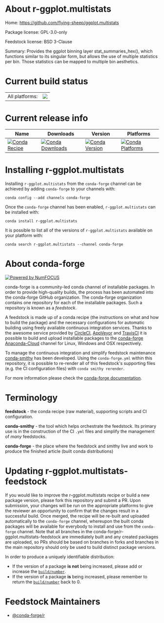 About r-ggplot.multistats
=========================

Home: https://github.com/flying-sheep/ggplot.multistats

Package license: GPL-3.0-only

Feedstock license: BSD 3-Clause

Summary: Provides the ggplot binning layer stat_summaries_hex(), which functions similar to its singular form, but allows the use of multiple statistics per bin. Those statistics can be mapped to multiple bin aesthetics.



Current build status
====================


<table><tr><td>All platforms:</td>
    <td>
      <a href="https://dev.azure.com/conda-forge/feedstock-builds/_build/latest?definitionId=9700&branchName=master">
        <img src="https://dev.azure.com/conda-forge/feedstock-builds/_apis/build/status/r-ggplot.multistats-feedstock?branchName=master">
      </a>
    </td>
  </tr>
</table>

Current release info
====================

| Name | Downloads | Version | Platforms |
| --- | --- | --- | --- |
| [![Conda Recipe](https://img.shields.io/badge/recipe-r--ggplot.multistats-green.svg)](https://anaconda.org/conda-forge/r-ggplot.multistats) | [![Conda Downloads](https://img.shields.io/conda/dn/conda-forge/r-ggplot.multistats.svg)](https://anaconda.org/conda-forge/r-ggplot.multistats) | [![Conda Version](https://img.shields.io/conda/vn/conda-forge/r-ggplot.multistats.svg)](https://anaconda.org/conda-forge/r-ggplot.multistats) | [![Conda Platforms](https://img.shields.io/conda/pn/conda-forge/r-ggplot.multistats.svg)](https://anaconda.org/conda-forge/r-ggplot.multistats) |

Installing r-ggplot.multistats
==============================

Installing `r-ggplot.multistats` from the `conda-forge` channel can be achieved by adding `conda-forge` to your channels with:

```
conda config --add channels conda-forge
```

Once the `conda-forge` channel has been enabled, `r-ggplot.multistats` can be installed with:

```
conda install r-ggplot.multistats
```

It is possible to list all of the versions of `r-ggplot.multistats` available on your platform with:

```
conda search r-ggplot.multistats --channel conda-forge
```


About conda-forge
=================

[![Powered by NumFOCUS](https://img.shields.io/badge/powered%20by-NumFOCUS-orange.svg?style=flat&colorA=E1523D&colorB=007D8A)](http://numfocus.org)

conda-forge is a community-led conda channel of installable packages.
In order to provide high-quality builds, the process has been automated into the
conda-forge GitHub organization. The conda-forge organization contains one repository
for each of the installable packages. Such a repository is known as a *feedstock*.

A feedstock is made up of a conda recipe (the instructions on what and how to build
the package) and the necessary configurations for automatic building using freely
available continuous integration services. Thanks to the awesome service provided by
[CircleCI](https://circleci.com/), [AppVeyor](https://www.appveyor.com/)
and [TravisCI](https://travis-ci.com/) it is possible to build and upload installable
packages to the [conda-forge](https://anaconda.org/conda-forge)
[Anaconda-Cloud](https://anaconda.org/) channel for Linux, Windows and OSX respectively.

To manage the continuous integration and simplify feedstock maintenance
[conda-smithy](https://github.com/conda-forge/conda-smithy) has been developed.
Using the ``conda-forge.yml`` within this repository, it is possible to re-render all of
this feedstock's supporting files (e.g. the CI configuration files) with ``conda smithy rerender``.

For more information please check the [conda-forge documentation](https://conda-forge.org/docs/).

Terminology
===========

**feedstock** - the conda recipe (raw material), supporting scripts and CI configuration.

**conda-smithy** - the tool which helps orchestrate the feedstock.
                   Its primary use is in the construction of the CI ``.yml`` files
                   and simplify the management of *many* feedstocks.

**conda-forge** - the place where the feedstock and smithy live and work to
                  produce the finished article (built conda distributions)


Updating r-ggplot.multistats-feedstock
======================================

If you would like to improve the r-ggplot.multistats recipe or build a new
package version, please fork this repository and submit a PR. Upon submission,
your changes will be run on the appropriate platforms to give the reviewer an
opportunity to confirm that the changes result in a successful build. Once
merged, the recipe will be re-built and uploaded automatically to the
`conda-forge` channel, whereupon the built conda packages will be available for
everybody to install and use from the `conda-forge` channel.
Note that all branches in the conda-forge/r-ggplot.multistats-feedstock are
immediately built and any created packages are uploaded, so PRs should be based
on branches in forks and branches in the main repository should only be used to
build distinct package versions.

In order to produce a uniquely identifiable distribution:
 * If the version of a package **is not** being increased, please add or increase
   the [``build/number``](https://conda.io/docs/user-guide/tasks/build-packages/define-metadata.html#build-number-and-string).
 * If the version of a package **is** being increased, please remember to return
   the [``build/number``](https://conda.io/docs/user-guide/tasks/build-packages/define-metadata.html#build-number-and-string)
   back to 0.

Feedstock Maintainers
=====================

* [@conda-forge/r](https://github.com/conda-forge/r/)

